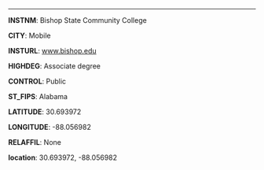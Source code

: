 
---
**INSTNM**: Bishop State Community College

**CITY**: Mobile

**INSTURL**: www.bishop.edu

**HIGHDEG**: Associate degree

**CONTROL**: Public

**ST_FIPS**: Alabama

**LATITUDE**: 30.693972

**LONGITUDE**: -88.056982

**RELAFFIL**: None

**location**: 30.693972, -88.056982